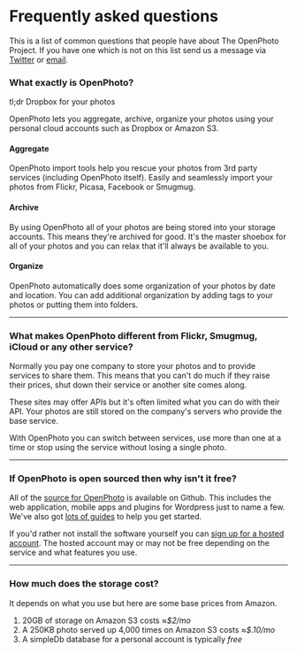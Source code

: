 Frequently asked questions
=======================

This is a list of common questions that people have about The OpenPhoto Project.
If you have one which is not on this list send us a message via <a href="http://twitter.com/openphoto">Twitter</a> or <a href="mailto:hello@openphoto.me">email</a>.

### What exactly is OpenPhoto?

tl;dr Dropbox for your photos

OpenPhoto lets you aggregate, archive, organize your photos using your personal cloud accounts such as Dropbox or Amazon S3.

#### Aggregate

OpenPhoto import tools help you rescue your photos from 3rd party services (including OpenPhoto itself). 
Easily and seamlessly import your photos from Flickr, Picasa, Facebook or Smugmug.

#### Archive

By using OpenPhoto all of your photos are being stored into your storage accounts. 
This means they're archived for good.
It's the master shoebox for all of your photos and you can relax that it'll always be available to you.

#### Organize

OpenPhoto automatically does some organization of your photos by date and location.
You can add additional organization by adding tags to your photos or putting them into folders.

----------------------------------------

### What makes OpenPhoto different from Flickr, Smugmug, iCloud or any other service?

Normally you pay one company to store your photos and to provide services to share them.
This means that you can't do much if they raise their prices, shut down their service or another site comes along.

These sites may offer APIs but it's often limited what you can do with their API.
Your photos are still stored on the company's servers who provide the base service.

With OpenPhoto you can switch between services, use more than one at a time or stop using the service without losing a single photo.

----------------------------------------

### If OpenPhoto is open sourced then why isn't it free?

All of the <a href="https://github.com/openphoto">source for OpenPhoto</a> is available on Github.
This includes the web application, mobile apps and plugins for Wordpress just to name a few.
We've also got <a href="http://theopenphotoproject.org/documentation">lots of guides</a> to help you get started.

If you'd rather not install the software yourself you can <a href="http://openphoto.me">sign up for a hosted account</a>.
The hosted account may or may not be free depending on the service and what features you use.

----------------------------------------

### How much does the storage cost?

It depends on what you use but here are some base prices from Amazon.

1. 20GB of storage on Amazon S3 costs ≈_$2/mo_
1. A 250KB photo served up 4,000 times on Amazon S3 costs ≈_$.10/mo_
1. A simpleDb database for a personal account is typically _free_

